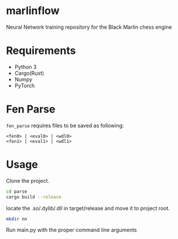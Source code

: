 # marlinflow
Neural Network training repository for the Black Marlin chess engine

# Requirements
- Python 3
- Cargo(Rust)
- Numpy
- PyTorch

# Fen Parse
`fen_parse` requires files to be saved as following:
```
<fen0> | <eval0> | <wdl0>
<fen1> | <eval1> | <wdl1>
```

# Usage
Clone the project.
```bash
cd parse
cargo build --release
```

locate the .so/.dylib/.dll in target/release and move it to project root.

```bash
mkdir nn
```

Run main.py with the proper command line arguments